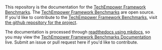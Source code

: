 This repository is the documentation for the [TechEmpower Framework Benchmarks](https://www.techempower.com/benchmarks/). The [TechEmpower Framework Benchmarks](https://www.techempower.com/benchmarks/) are open source. If you'd like to contribute to the [TechEmpower Framework Benchmarks](https://www.techempower.com/benchmarks/), visit [the github repository for the project](https://github.com/TechEmpower/FrameworkBenchmarks/).

The documentation is processed through [readthedocs using mkdocs](http://mkdocs.readthedocs.org/en/latest/), so you may view the [TechEmpower Framework Benchmarks Documentation](http://exampleframeworkbenchmarksdocs.readthedocs.org/) live. Submit an issue or pull request here if you'd like to contribute.
